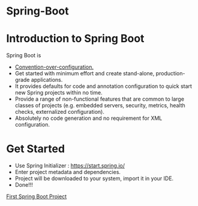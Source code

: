 # Spring-Boot

# Introduction to Spring Boot

Spring Boot is
 - [Convention-over-configuration.](https://en.wikipedia.org/wiki/Convention_over_configuration)
 - Get started with minimum effort and create stand-alone, production-grade applications.
 - It provides defaults for code and annotation configuration to quick start new Spring projects within no time. 
 - Provide a range of non-functional features that are common to large classes of projects (e.g. embedded servers, security,      metrics, health checks, externalized configuration).
 - Absolutely no code generation and no requirement for XML configuration.
 
 # Get Started
  - Use Spring Initializer : https://start.spring.io/
  - Enter project metadata and dependencies.
  - Project will be downloaded to your system, import it in your IDE.
  - Done!!!
  
  
 [First Spring Boot Project](https://github.com/AbhishekKumar4/Spring-Boot/tree/master/spring-boot)


